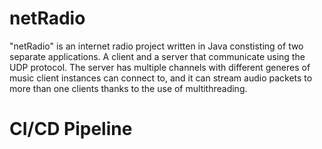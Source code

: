 # netRadio
"netRadio" is an internet radio project written in Java constisting of two separate applications. A client and a server that communicate using the UDP protocol. The server has multiple channels with different generes of music client instances can connect to, and it can stream audio packets to more than one clients thanks to the use of multithreading.

# CI/CD Pipeline

